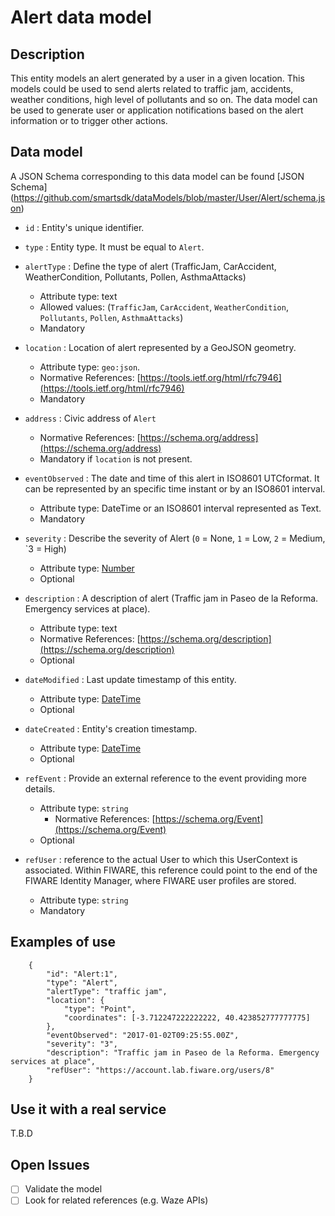 # Alert data model

## Description
This entity models an alert generated by a user in a given location. This models could be used to send alerts related to traffic jam, accidents, weather conditions, high level of pollutants and so on.
The data model can be used to generate user or application notifications based on the alert information or to trigger other actions.

## Data model

A JSON Schema corresponding to this data model can be found [JSON Schema]
(https://github.com/smartsdk/dataModels/blob/master/User/Alert/schema.json)

+ `id` : Entity's unique identifier.

+ `type` : Entity type. It must be equal to `Alert`.

+ `alertType` : Define the type of alert (TrafficJam, CarAccident, WeatherCondition, Pollutants, Pollen, AsthmaAttacks)
    + Attribute type: text
    + Allowed values: (`TrafficJam`, `CarAccident`, `WeatherCondition`, `Pollutants`, `Pollen`, `AsthmaAttacks`)
    + Mandatory

+ `location` : Location of alert represented by a GeoJSON geometry.
    + Attribute type: `geo:json`.
    + Normative References: [https://tools.ietf.org/html/rfc7946](https://tools.ietf.org/html/rfc7946)
    + Mandatory

+ `address` : Civic address of `Alert`
    + Normative References: [https://schema.org/address](https://schema.org/address)
    + Mandatory if `location` is not present.

+ `eventObserved` : The date and time of this alert in ISO8601 UTCformat. It can be represented by an specific time instant or by an ISO8601 interval.
	+ Attribute type: DateTime or an ISO8601 interval represented as Text.
	+ Mandatory

+ `severity` : Describe the severity of Alert (`0` = None, `1` = Low, `2` = Medium, `3 = High)
	 + Attribute type: [Number](https://schema.org/Number)
	 + Optional

+ `description` : A description of alert (Traffic jam in Paseo de la Reforma. Emergency services at place).
	 + Attribute type: text
	 + Normative References: [https://schema.org/description](https://schema.org/description)
	 + Optional	 

+ `dateModified` : Last update timestamp of this entity.
    + Attribute type: [DateTime](https://schema.org/DateTime)
    + Optional

+ `dateCreated` : Entity's creation timestamp.
    + Attribute type: [DateTime](https://schema.org/DateTime)
    + Optional

+ `refEvent` : Provide an external reference to the event providing more details.
    + Attribute type: `string`
		+ Normative References: [https://schema.org/Event](https://schema.org/Event)
    + Optional

+ `refUser` : reference to the actual User to which this UserContext is associated. Within FIWARE, this reference could point to the end of the FIWARE Identity Manager, where FIWARE user profiles are stored.
    + Attribute type: `string`
    + Mandatory


## Examples of use

```
	{
		"id": "Alert:1",
		"type": "Alert",
		"alertType": "traffic jam",
		"location": {
			"type": "Point",
			"coordinates": [-3.712247222222222, 40.423852777777775]
		},
		"eventObserved": "2017-01-02T09:25:55.00Z",
		"severity": "3",
		"description": "Traffic jam in Paseo de la Reforma. Emergency services at place",
		"refUser": "https://account.lab.fiware.org/users/8"
	}
```

## Use it with a real service
T.B.D

## Open Issues
- [ ] Validate the model
- [ ] Look for related references (e.g. Waze APIs)
